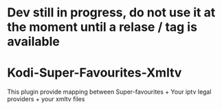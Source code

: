 # Dev still in progress, do not use it at the moment until a relase / tag is available

# Kodi-Super-Favourites-Xmltv
This plugin provide mapping between Super-favourites + Your iptv legal providers + your xmltv files

